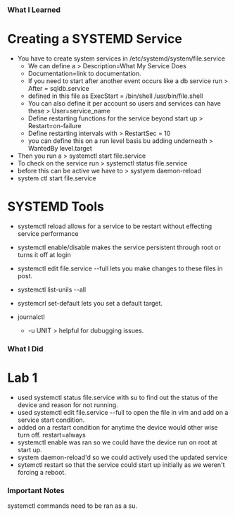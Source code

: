 ### What I Learned

# Creating a SYSTEMD Service

* You have to create system services in /etc/systemd/system/file.service
  - We can define a > Description=What My Service Does
  - Documentation=link to documentation.
  - If you need to start after another event occurs like a db service run > After = sqldb.service
  - defined in this file as ExecStart = /bin/shell /usr/bin/file.shell
  - You can also define it per account so users and services can have these > User=service_name
  - Define restarting functions for the service beyond start up > Restart=on-failure
  - Define restarting intervals with > RestartSec = 10 
  - you can define this on a run level basis bu adding underneath > WantedBy level.target
* Then you run a > systemctl start file.service
* To check on the service run > systemctl status file.service
* before this can be active we have to > systyem daemon-reload
* system ctl start file.service

# SYSTEMD Tools

* systemctl reload allows for a service to be restart without effecting service performance
* systemctl enable/disable makes the service persistent through root or turns it off at login
* systemctl edit file.service --full lets you make changes to these files in post.
* systemctl list-unils --all
* systemcrl set-default lets you set a default target.

* journalctl
  - -u UNIT > helpful for dubugging issues.

### What I Did

# Lab 1

* used systemctl status file.service with su to find out the status of the device and reason for not running.
* used systemctl edit file.service --full to open the file in vim and add on a service start condition.
* added on a restart condition for anytime the device would other wise turn off. restart=always
* systemctl enable was ran so we could have the device run on root at start up.
* system daemon-reload'd so we could actively used the updated service
* sytemctl restart so that the service could start up initially as we weren't forcing a reboot.

### Important Notes

systemctl commands need to be ran as a su.
